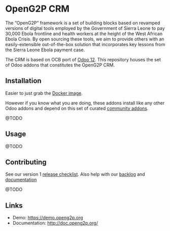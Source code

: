 OpenG2P CRM
===========

The “OpenG2P” framework is a set of building blocks based on revamped versions of digital tools employed by the Government of Sierra Leone to pay 30,000 Ebola frontline and health workers at the height of the West African Ebola Crisis.
By open sourcing these tools, we aim to provide others with an easily-extensible out-of-the-box solution that incorporates key lessons from the Sierra Leone Ebola payment case.

The CRM is based on OCB port of [Odoo 12](https://www.odoo.com/). This repository houses the set of Odoo addons that constitutes the OpenG2P CRM.

Installation
------------
Easier to just grab the [Docker image](https://github.com/OpenG2P/crm-docker).

However if you know what you are doing, these addons install like any other Odoo addons and depend on this set of curated [community addons](https://github.com/OpenG2P/openg2p-crm-community-addon).


@TODO

Usage
-----
@TODO

Contributing 
------------
See our version 1 [release checklist](https://github.com/OpenG2P/openg2p-crm/issues/17). Also help with our [backlog](https://github.com/OpenG2P/openg2p-crm/issues) and [documentation](https://github.com/OpenG2P/openg2p.github.io)

@TODO

Links
-----

* Demo: https://demo.openg2p.org
* Documentation: http://doc.openg2p.org/
